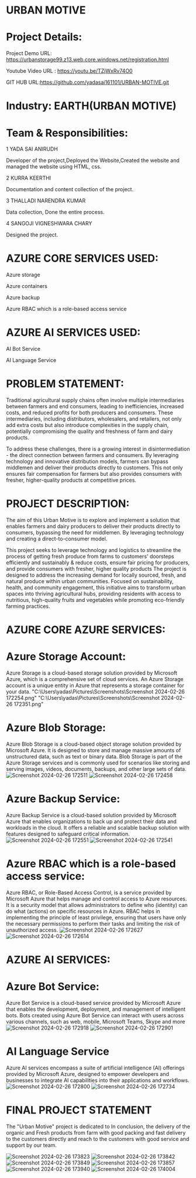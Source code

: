 # URBAN MOTIVE
# Project Details:
Project Demo URL: https://urbanstorage99.z13.web.core.windows.net/registration.html

Youtube Video URL : https://youtu.be/TZjWxRv74O0

GIT HUB URL:https://github.com/yadasai161101/URBAN-MOTIVE.git
# Industry: EARTH(URBAN MOTIVE)
# Team & Responsibilities:
1 YADA SAI ANIRUDH

Developer of the project,Deployed the Website,Created the website and managed the website using HTML, css.

2 KURRA KEERTHI

Documentation and content collection of the project.

3 THALLADI NARENDRA KUMAR

Data collection, Done the entire process.

4 SANGOJI VIGNESHWARA CHARY

Designed the project. 
# AZURE CORE SERVICES USED:
Azure storage

Azure containers

Azure backup

Azure RBAC which is a role-based access service

# AZURE AI SERVICES USED:
AI Bot Service

AI Language Service

# PROBLEM STATEMENT:
Traditional agricultural supply chains often involve multiple intermediaries between farmers and end consumers, leading to inefficiencies, increased costs, and reduced profits for both producers and consumers. These intermediaries, including distributors, wholesalers, and retailers, not only add extra costs but also introduce complexities in the supply chain, potentially compromising the quality and freshness of farm and dairy products.

To address these challenges, there is a growing interest in disintermediation - the direct connection between farmers and consumers. By leveraging technology and innovative distribution models, farmers can bypass middlemen and deliver their products directly to customers. This not only ensures fair compensation for farmers but also provides consumers with fresher, higher-quality products at competitive prices.

# PROJECT DESCRIPTION:
The aim of this Urban Motive is to explore and implement a solution that enables farmers and dairy producers to deliver their products directly to consumers, bypassing the need for middlemen. By leveraging technology and creating a direct-to-consumer model.

This project seeks to leverage technology and logistics to streamline the process of getting fresh produce from farms to customers' doorsteps efficiently and sustainably & reduce costs, ensure fair pricing for producers, and provide consumers with fresher, higher quality products
The project is designed to address the increasing demand for locally sourced, fresh, and natural produce within urban communities. Focused on sustainability, health, and community engagement, this initiative aims to transform urban spaces into thriving agricultural hubs, providing residents with access to nutritious, high-quality fruits and vegetables while promoting eco-friendly farming practices.

# AZURE CORE AZURE SERVICES:

# Azure Storage Account:
Azure Storage is a cloud-based storage solution provided by Microsoft Azure, which is a comprehensive set of cloud services. An Azure Storage account is a unique entity in Azure that represents a storage container for your data.
"C:\Users\yadas\Pictures\Screenshots\Screenshot 2024-02-26 172254.png"
"C:\Users\yadas\Pictures\Screenshots\Screenshot 2024-02-26 172351.png"

# Azure Blob Storage:
Azure Blob Storage is a cloud-based object storage solution provided by Microsoft Azure. It is designed to store and manage massive amounts of unstructured data, such as text or binary data. Blob Storage is part of the Azure Storage services and is commonly used for scenarios like storing and serving images, videos, documents, backups, and other large sets of data.
![Screenshot 2024-02-26 172511](https://github.com/yadasai161101/URBAN-MOTIVE/assets/158995460/46002255-650f-4c09-af07-db263886da3f)
![Screenshot 2024-02-26 172458](https://github.com/yadasai161101/URBAN-MOTIVE/assets/158995460/d3ab07e5-12ec-4ee2-8a69-03ae88d57b8f)

# Azure Backup Service:
Azure Backup Service is a cloud-based solution provided by Microsoft Azure that enables organizations to back up and protect their data and workloads in the cloud. It offers a reliable and scalable backup solution with features designed to safeguard critical information.
![Screenshot 2024-02-26 172551](https://github.com/yadasai161101/URBAN-MOTIVE/assets/158995460/eccc379f-3807-4a86-b9ab-c325b9947bd2)
![Screenshot 2024-02-26 172541](https://github.com/yadasai161101/URBAN-MOTIVE/assets/158995460/e3a18e0e-adc2-4d45-921a-931a0e7e9771)

# Azure RBAC which is a role-based access service:
Azure RBAC, or Role-Based Access Control, is a service provided by Microsoft Azure that helps manage and control access to Azure resources. It is a security model that allows administrators to define who (identity) can do what (actions) on specific resources in Azure. RBAC helps in implementing the principle of least privilege, ensuring that users have only the necessary permissions to perform their tasks and limiting the risk of unauthorized access.
![Screenshot 2024-02-26 172627](https://github.com/yadasai161101/URBAN-MOTIVE/assets/158995460/bacee43e-2315-4c05-a5ed-1d1bedd24228)
![Screenshot 2024-02-26 172614](https://github.com/yadasai161101/URBAN-MOTIVE/assets/158995460/404c62c8-e71f-4a6c-9d0e-5b746c198861)

# AZURE AI SERVICES:
# Azure Bot Service:
Azure Bot Service is a cloud-based service provided by Microsoft Azure that enables the development, deployment, and management of intelligent bots. Bots created using Azure Bot Service can interact with users across various channels, such as web, mobile, Microsoft Teams, Skype and more
![Screenshot 2024-02-26 172918](https://github.com/yadasai161101/URBAN-MOTIVE/assets/158995460/e8c259ad-87e7-48be-8668-3bae4d6bc169)
![Screenshot 2024-02-26 172901](https://github.com/yadasai161101/URBAN-MOTIVE/assets/158995460/36cbbf89-c128-4bd9-b018-fc4fdd329d50)

# AI Language Service
Azure AI services encompass a suite of artificial intelligence (AI) offerings provided by Microsoft Azure, designed to empower developers and businesses to integrate AI capabilities into their applications and workflows.
![Screenshot 2024-02-26 172800](https://github.com/yadasai161101/URBAN-MOTIVE/assets/158995460/e2b363da-33cd-4080-b9af-6f39dd3ee6f5)
![Screenshot 2024-02-26 172734](https://github.com/yadasai161101/URBAN-MOTIVE/assets/158995460/e088422a-4a43-4c5e-9b64-5307783f65fe)

# FINAL PROJECT STATEMENT
The "Urban Motive" project is dedicated to In conclusion, the delivery of the organic and Fresh products from farm with good packing and fast delivery to the customers directly and reach to the customers with good service and support by our team.

![Screenshot 2024-02-26 173823](https://github.com/yadasai161101/URBAN-MOTIVE/assets/155289155/1e970d7e-e7d3-4b79-8d78-a0548aaa863e)
![Screenshot 2024-02-26 173842](https://github.com/yadasai161101/URBAN-MOTIVE/assets/155289155/417d0a68-70c1-42c5-b397-366374e97ec1)
![Screenshot 2024-02-26 173849](https://github.com/yadasai161101/URBAN-MOTIVE/assets/155289155/8fe1c481-63b6-48fe-8d9a-a0f4f0576fa6)
![Screenshot 2024-02-26 173857](https://github.com/yadasai161101/URBAN-MOTIVE/assets/155289155/ab062416-1a74-47cb-9329-7a8886182143)
![Screenshot 2024-02-26 173940](https://github.com/yadasai161101/URBAN-MOTIVE/assets/155289155/79824866-39d5-474b-8d43-35c17869cf47)
![Screenshot 2024-02-26 174004](https://github.com/yadasai161101/URBAN-MOTIVE/assets/155289155/e4aba903-c82c-4db4-b7dc-ea0ab112a26a)







